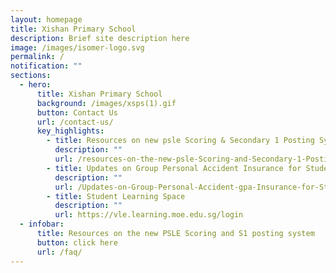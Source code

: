 ```yaml
---
layout: homepage
title: Xishan Primary School
description: Brief site description here
image: /images/isomer-logo.svg
permalink: /
notification: ""
sections:
  - hero:
      title: Xishan Primary School
      background: /images/xsps(1).gif
      button: Contact Us
      url: /contact-us/
      key_highlights:
        - title: Resources on new psle Scoring & Secondary 1 Posting Systems
          description: ""
          url: /resources-on-the-new-psle-Scoring-and-Secondary-1-Posting-Systems
        - title: Updates on Group Personal Accident Insurance for Students
          description: ""
          url: /Updates-on-Group-Personal-Accident-gpa-Insurance-for-Students
        - title: Student Learning Space
          description: ""
          url: https://vle.learning.moe.edu.sg/login
  - infobar:
      title: Resources on the new PSLE Scoring and S1 posting system
      button: click here
      url: /faq/
---
```

